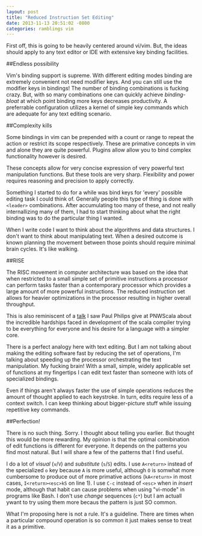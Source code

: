 ```yaml
---
layout: post
title: "Reduced Instruction Set Editing"
date: 2013-11-13 20:51:02 -0800
categories: ramblings vim
---
```

[risc]: #
[pnwscala]: #

First off, this is going to be heavily centered around vi/vim. But, the ideas
should apply to any text editor or IDE with extensive key binding facilities.

##Endless possibility

Vim's binding support is supreme. With different editing modes binding are
extremely convenient not need modifier keys. And you can still use the modifier
keys in bindings! The number of binding combinations is fucking crazy. But,
with so many combinations one can quickly achieve _binding-bloat_ at which point
binding more keys decreases productivity. A preferrable configuration utilizes
a kernel of simple key commands which are adequate for any text editing scenario.

##Complexity kills

Some bindings in vim can be prepended with a count or range to repeat the action
or restrict its scope respectively. These are primative concepts in vim and
alone they are quite powerful. Plugins allow allow you to bind complex
functionality however is desired.

These concepts allow for very concise expression of very powerful text
manipulation functions. But these tools are very sharp. Flexibility and power
requires reasoning and precision to apply correctly.

Something I started to do for a while was  bind keys for 'every' possible editing
task I could think of. Generally people this type of thing is done with `<leader>`
combinations. After accumulating too many of these, and not really internallizing
many of them, I had to start thinking about what the right binding was to do the
particular thing I wanted.

When I write code I want to think about the algorithms and data structures. I
don't want to think about manipulating text. When a desired outcome is known
planning the movement between those points should require minimal brain cycles.
It's like walking.

##RISE

The RISC movement in computer architecture was based on the idea that when
restricted to a small simple set of primitive instructions a processor can
perform tasks faster than a contemporary processor which provides a large amount
of more powerful instructions. The reduced instruction set allows for heavier
optimizations in the processor resulting in higher overall throughput. 

This is also reminiscent of a [talk][pnwscala] I saw Paul Philips give at
PNWScala about the incredible hardships faced in development of the scala
compiler trying to be everything for everyone and his desire for a language
with a simpler core.

There is a perfect analogy here with text editing. But I am not talking about
making the editing software fast by reducing the set of operations, I'm talking
about speeding up the processor orchestrating the text manipulation. My fucking
brain! With a small, simple, widely applicable set of functions at my fingertips
I can edit text faster than someone with lots of specialized bindings.

Even if things aren't always faster the use of simple operations reduces the
amount of thought applied to each keystroke. In turn, edits require less of a
context switch. I can keep thinking about bigger-picture stuff while issuing
repetitive key commands.

##Perfection!

There is no such thing. Sorry. I thought about telling you earlier. But thought
this would be more rewarding. My opinion is that the optimal comibination of
edit functions is different for everyone. It depends on the patterns you find
most natural. But I will share a few of the patterns that I find useful.

I do a lot of _visual_ (`v`/`V`) and _substitute_ (`s`/`S`) edits. I use
`A<return>` instead of the specialized `o` key because `A` is more useful,
although `O` is somwhat more cumbersome to produce out of more primative
actions (`kA<return>` in most cases, `I<return><esc>kS` on line 1). I use
`C-c` instead of `<esc>` when in _insert_ mode, although that habit can cause
problems when using "vi-mode" in programs like Bash. I don't use _change_
sequences (`c*`) but I am actuall ywant to try using them more becaus the
pattern is just SO common.

What I'm proposing here is not a rule. It's a guideline. There are times when
a particular compound operation is so common it just makes sense to treat it as
a primitive.
